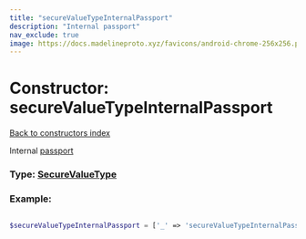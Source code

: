 ```yaml
---
title: "secureValueTypeInternalPassport"
description: "Internal passport"
nav_exclude: true
image: https://docs.madelineproto.xyz/favicons/android-chrome-256x256.png
---
```

# Constructor: secureValueTypeInternalPassport  
[Back to constructors index](/API_docs/constructors/index.html)



Internal [passport](https://core.telegram.org/passport)




### Type: [SecureValueType](/API_docs/types/SecureValueType.html)


### Example:

```php

$secureValueTypeInternalPassport = ['_' => 'secureValueTypeInternalPassport'];
```  
